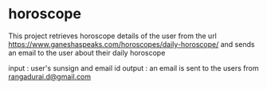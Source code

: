 # horoscope
This project retrieves horoscope details of the user from the url 
https://www.ganeshaspeaks.com/horoscopes/daily-horoscope/
and sends an email to the user about their daily horoscope

input : user's sunsign and email id
output : an email is sent to the users from rangadurai.d@gmail.com 
